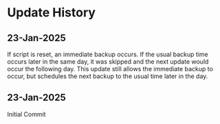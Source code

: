 # Update History

## 23-Jan-2025
If script is reset, an immediate backup occurs. If the usual backup time occurs later in the same day, it was skipped and the next update would occur the following day. This update still allows the immediate backup to occur, but schedules the next backup to the usual time later in the day.

## 23-Jan-2025
Initial Commit
